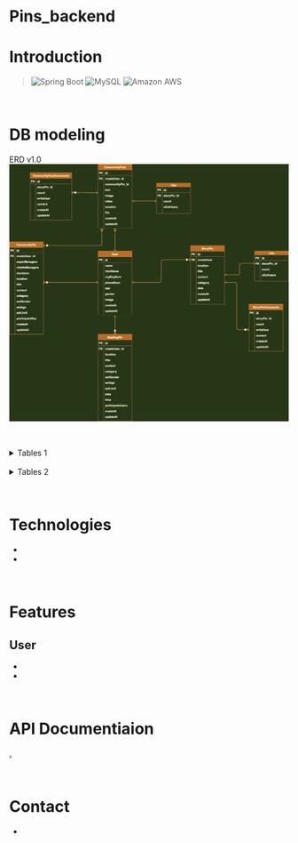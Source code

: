 # Pins_backend

# Introduction
> <img alt="Spring Boot" src ="https://img.shields.io/badge/Spring Boot-6DB33F.svg?&style=flat&logo=Spring-Boot&logoColor=white"/>
> <img alt="MySQL" src ="https://img.shields.io/badge/MySQL-4479A1.svg?&style=flat&logo=MySQL&logoColor=white"/>
> <img alt="Amazon AWS" src ="https://img.shields.io/badge/AWS-232F3E.svg?&style=flat&logo=Amazon-AWS&logoColor=white"/>


&nbsp;
&nbsp;
&nbsp;

# DB modeling
ERD v1.0
![v1.0-Erd](./DB_Modeling/Erd-image/Pins-v1.0.png)

&nbsp;
&nbsp;
&nbsp;

<details markdown = "1">
<summary>Tables 1</summary>

</details>
&nbsp;
&nbsp;
<details markdown = "1">
<summary>Tables 2</summary>

</details>

&nbsp;
&nbsp;
&nbsp;

# Technologies
-
-

&nbsp;
&nbsp;
&nbsp;

# Features

**User**
-
-
-


&nbsp;
&nbsp;
&nbsp;

# API Documentiaion
[.](https://github.com/wecode-bootcamp-korea/we-fish-backend/blob/master/README.md)

&nbsp;
&nbsp;
&nbsp;

# Contact
- 

&nbsp;
&nbsp;
